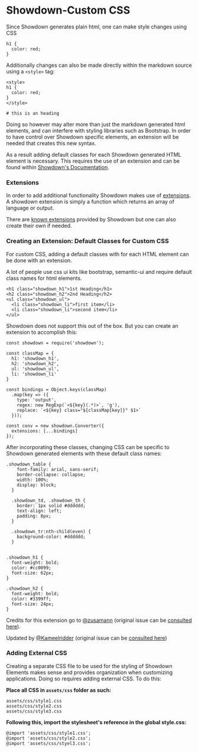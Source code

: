 # Showdown-Custom CSS

Since Showdown generates plain html, one can make style changes using CSS

```
h1 {
  color: red;
}
```

Additionally changes can also be made directly within the markdown source using a ``<style>`` tag:

```
<style>
h1 {
  color: red;
}
</style>

# this is an heading
```

Doing so however may alter more than just the markdown generated html elements, and can interfere with styling libraries such as Bootstrap.  In order to have control over Showdown specific elements, an extension will be needed that creates this new syntax.

As a result adding default classes for each Showdown generated HTML element is necessary. This requires the use of an extension and can be found within [Showdown's Documentation](https://github.com/showdownjs/showdown/wiki/Add-default-classes-for-each-HTML-element).

### Extensions

In order to add additional functionality Showdown makes use of [extensions](https://github.com/showdownjs/showdown/wiki/Extensions). A showdown extension is simply a function which returns an array of language or output. 

There are [known extensions](https://github.com/showdownjs/showdown/wiki#list-of-known-extensions) provided by Showdown but one can also create their own if needed. 

### Creating an Extension: Default Classes for Custom CSS 

For custom CSS, adding a default classes with for each HTML element can be done with an extension. 

A lot of people use css ui kits like bootstrap, semantic-ui and require default class names for html elements.

```
<h1 class="showdown_h1">1st Heading</h1>
<h2 class="showdown_h2">2nd Heading</h2>
<ul class="showdown_ul">
  <li class="showdown_li">first item</li>
  <li class="showdown_li">second item</li>
</ul>
```

Showdown does not support this out of the box. But you can create an extension to accomplish this:

```
const showdown = require('showdown');

const classMap = {
  h1: 'showdown_h1',
  h2: 'showdown_h2',
  ul: 'showdown_ul',
  li: 'showdown_li'
}

const bindings = Object.keys(classMap)
  .map(key => ({
    type: 'output',
    regex: new RegExp(`<${key}(.*)>`, 'g'),
    replace: `<${key} class="${classMap[key]}" $1>`
  }));

const conv = new showdown.Converter({
  extensions: [...bindings]
});
```

After incorporating these classes, changing CSS can be specific to Showdown generated elements with these default class names:

```
.showdown_table {
    font-family: arial, sans-serif;
    border-collapse: collapse;
    width: 100%;
    display: block;
  }
  
  .showdown_td, .showdown_th {
    border: 1px solid #dddddd;
    text-align: left;
    padding: 8px;
  }
  
  .showdown_tr:nth-child(even) {
    background-color: #dddddd;
  }

  
.showdown_h1 {
  font-weight: bold;
  color: #cc0099;
  font-size: 62px;
}

.showdown_h2 {
  font-weight: bold;
  color: #3399ff;
  font-size: 24px;
}
```



Credits for this extension go to [@zusamann](https://github.com/zusamann) (original issue can be [consulted here](https://github.com/showdownjs/showdown/issues/376)).

Updated by [@Kameelridder](https://github.com/Kameelridder) (original issue can be [consulted here](https://github.com/showdownjs/showdown/issues/509))

### Adding External CSS

Creating a separate CSS file to be used for the styling of Showdown Elements makes sense and provides organization when customizing applications. Doing so requires adding external CSS. To do this:

**Place all CSS in ``assets/css`` folder as such:**

```
assets/css/style1.css
assets/css/style2.css
assets/css/style3.css
```

**Following this, import the stylesheet's reference in the global style.css:**

```
@import 'assets/css/style1.css';
@import 'assets/css/style2.css';
@import 'assets/css/styel3.css';
```

